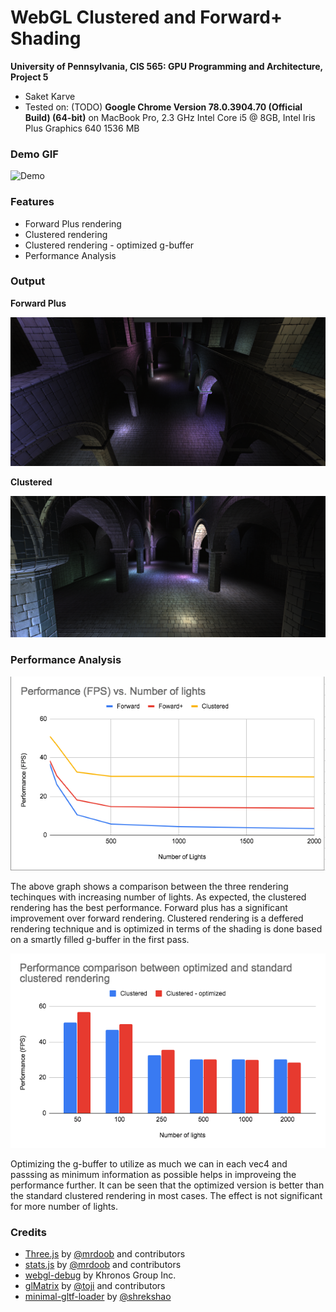 WebGL Clustered and Forward+ Shading
======================

**University of Pennsylvania, CIS 565: GPU Programming and Architecture, Project 5**

* Saket Karve
* Tested on: (TODO) **Google Chrome Version 78.0.3904.70 (Official Build) (64-bit)** on
  MacBook Pro, 2.3 GHz Intel Core i5 @ 8GB, Intel Iris Plus Graphics 640 1536 MB

### Demo GIF

![Demo](https://drive.google.com/file/d/1mW0WYJQDxQr8r5rZTnxsdw9pzgSF8_dU/view?usp=sharing)

### Features

- Forward Plus rendering
- Clustered rendering
- Clustered rendering - optimized g-buffer
- Performance Analysis

### Output

**Forward Plus**

![](models/sponza/forwardplus.png)

**Clustered**

![](models/sponza/clustered.png)

### Performance Analysis

![](models/sponza/graph2.png)

The above graph shows a comparison between the three rendering techinques with increasing number of lights. As expected, the clustered rendering has the best performance. Forward plus has a significant improvement over forward rendering. Clustered rendering is a deffered rendering technique and is optimized in terms of the shading is done based on a smartly filled g-buffer in the first pass. 

![](models/sponza/graph3.png)

Optimizing the g-buffer to utilize as much we can in each vec4 and passsing as minimum information as possible helps in improveing the performance further. It can be seen that the optimized version is better than the standard clustered rendering in most cases. The effect is not significant for more number of lights.

### Credits

* [Three.js](https://github.com/mrdoob/three.js) by [@mrdoob](https://github.com/mrdoob) and contributors
* [stats.js](https://github.com/mrdoob/stats.js) by [@mrdoob](https://github.com/mrdoob) and contributors
* [webgl-debug](https://github.com/KhronosGroup/WebGLDeveloperTools) by Khronos Group Inc.
* [glMatrix](https://github.com/toji/gl-matrix) by [@toji](https://github.com/toji) and contributors
* [minimal-gltf-loader](https://github.com/shrekshao/minimal-gltf-loader) by [@shrekshao](https://github.com/shrekshao)
